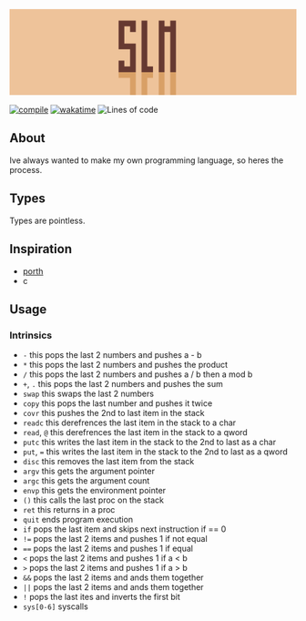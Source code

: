 ![banner](/docs/banner.png)

[![compile](https://github.com/slam-lang/slam/actions/workflows/compile.yml/badge.svg)](https://github.com/slam-lang/slam/actions/workflows/compile.yml) [![wakatime](https://wakatime.com/badge/user/faa04513-4c3c-4d82-bcc8-ee5df73a3067/project/2972f831-1e2d-4613-972f-ab9404284492.svg)](https://wakatime.com/badge/user/faa04513-4c3c-4d82-bcc8-ee5df73a3067/project/2972f831-1e2d-4613-972f-ab9404284492) ![Lines of code](https://img.shields.io/tokei/lines/github/slam-lang/slam)

## About

Ive always wanted to make my own programming language, so heres the process.

## Types

Types are pointless.

## Inspiration

- [porth](https://gitlab.com/tsoding/porth)
- c

## Usage

### Intrinsics

- `-` this pops the last 2 numbers and pushes a - b
- `*` this pops the last 2 numbers and pushes the product
- `/` this pops the last 2 numbers and pushes a / b then a mod b
- `+`, `.` this pops the last 2 numbers and pushes the sum 
- `swap` this swaps the last 2 numbers 
- `copy` this pops the last number and pushes it twice 
- `covr` this pushes the 2nd to last item in the stack
- `readc` this derefrences the last item in the stack to a char
- `read`, `@` this derefrences the last item in the stack to a qword
- `putc` this writes the last item in the stack to the 2nd to last as a char
- `put`, `=` this writes the last item in the stack to the 2nd to last as a qword
- `disc` this removes the last item from the stack
- `argv` this gets the argument pointer
- `argc` this gets the argument count
- `envp` this gets the environment pointer
- `()` this calls the last proc on the stack
- `ret` this returns in a proc
- `quit` ends program execution
- `if` pops the last item and skips next instruction if == 0
- `!=` pops the last 2 items and pushes 1 if not equal
- `==` pops the last 2 items and pushes 1 if equal
- `<` pops the last 2 items and pushes 1 if a < b
- `>` pops the last 2 items and pushes 1 if a > b
- `&&` pops the last 2 items and ands them together
- `||` pops the last 2 items and ands them together
- `!` pops the last ites and inverts the first bit
- `sys[0-6]` syscalls
